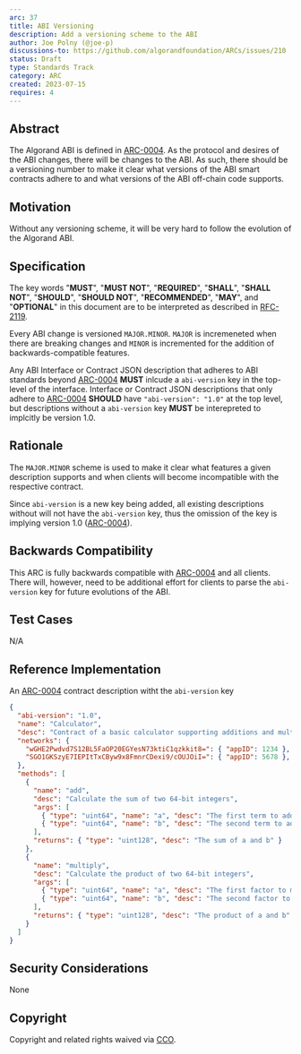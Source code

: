 ```yaml
---
arc: 37
title: ABI Versioning
description: Add a versioning scheme to the ABI
author: Joe Polny (@joe-p)
discussions-to: https://github.com/algorandfoundation/ARCs/issues/210
status: Draft
type: Standards Track
category: ARC
created: 2023-07-15
requires: 4
---
```


## Abstract
The Algorand ABI is defined in [ARC-0004](./arc-0004.md). As the protocol and desires of the ABI changes, there will be changes to the ABI. As such, there should be a versioning number to make it clear what versions of the ABI smart contracts adhere to and what versions of the ABI off-chain code supports.

## Motivation
Without any versioning scheme, it will be very hard to follow the evolution of the Algorand ABI.

## Specification
The key words "**MUST**", "**MUST NOT**", "**REQUIRED**", "**SHALL**", "**SHALL NOT**", "**SHOULD**", "**SHOULD NOT**", "**RECOMMENDED**", "**MAY**", and "**OPTIONAL**" in this document are to be interpreted as described in <a href="https://www.ietf.org/rfc/rfc2119.txt">RFC-2119</a>.

Every ABI change is versioned `MAJOR.MINOR`. `MAJOR` is incremeneted when there are breaking changes and `MINOR` is incremented for the addition of backwards-compatible features.

Any ABI Interface or Contract JSON description that adheres to ABI standards beyond [ARC-0004](./arc-0004.md) **MUST** inlcude a `abi-version` key in the top-level of the interface. Interface or Contract JSON descriptions that only adhere to [ARC-0004](./arc-0004.md) **SHOULD** have `"abi-version": "1.0"` at the top level, but descriptions without a `abi-version` key **MUST** be interepreted to implcitly be version 1.0.

## Rationale
The `MAJOR.MINOR` scheme is used to make it clear what features a given description supports and when clients will become incompatible with  the respective contract.

Since `abi-version` is a new key being added, all existing descriptions without will not have the `abi-version` key, thus the omission of the key is implying version 1.0 ([ARC-0004](./arc-0004.md)).

## Backwards Compatibility
This ARC is fully backwards compatible with [ARC-0004](./arc-0004.md) and all clients. There will, however, need to be additional effort for clients to parse the `abi-version` key for future evolutions of the ABI.

## Test Cases
N/A

## Reference Implementation

An [ARC-0004](./arc-0004.md) contract description witht the `abi-version` key
```json
{
  "abi-version": "1.0",
  "name": "Calculator",
  "desc": "Contract of a basic calculator supporting additions and multiplications. Implements the Calculator interface.",
  "networks": {
    "wGHE2Pwdvd7S12BL5FaOP20EGYesN73ktiC1qzkkit8=": { "appID": 1234 },
    "SGO1GKSzyE7IEPItTxCByw9x8FmnrCDexi9/cOUJOiI=": { "appID": 5678 },
  },
  "methods": [
    {
      "name": "add",
      "desc": "Calculate the sum of two 64-bit integers",
      "args": [
        { "type": "uint64", "name": "a", "desc": "The first term to add" },
        { "type": "uint64", "name": "b", "desc": "The second term to add" }
      ],
      "returns": { "type": "uint128", "desc": "The sum of a and b" }
    },
    {
      "name": "multiply",
      "desc": "Calculate the product of two 64-bit integers",
      "args": [
        { "type": "uint64", "name": "a", "desc": "The first factor to multiply" },
        { "type": "uint64", "name": "b", "desc": "The second factor to multiply" }
      ],
      "returns": { "type": "uint128", "desc": "The product of a and b" }
    }
  ]
}
```

## Security Considerations
None

## Copyright
Copyright and related rights waived via <a href="https://creativecommons.org/publicdomain/zero/1.0/">CCO</a>.
